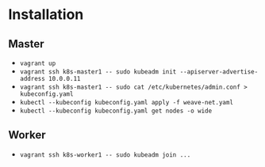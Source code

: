 # Installation

## Master
* `vagrant up`
* `vagrant ssh k8s-master1 -- sudo kubeadm init --apiserver-advertise-address 10.0.0.11`
* `vagrant ssh k8s-master1 -- sudo cat /etc/kubernetes/admin.conf > kubeconfig.yaml`
* `kubectl --kubeconfig kubeconfig.yaml apply -f weave-net.yaml`
* `kubectl --kubeconfig kubeconfig.yaml get nodes -o wide`

## Worker
* `vagrant ssh k8s-worker1 -- sudo kubeadm join ...`
